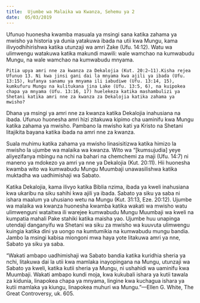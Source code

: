 ```yaml
---
title:  Ujumbe wa Malaika wa Kwanza, Sehemu ya 2
date:  05/03/2019
---
```


Ufunuo huonesha kwamba masuala ya msingi sana katika zahama ya mwisho ya historia ya dunia yatakuwa ibada na utii kwa Mungu, kama ilivyodhihirishwa katika utunzaji wa amri Zake (Ufu. 14:12). Watu wa ulimwengu watakuwa katika makundi mawili: wale wamchao na kumwabudu Mungu, na wale wamchao na kumwabudu mnyama.

`Pitia upya amri nne za kwanza za Dekalojia (Kut. 20:2–11).Kisha rejea Ufunuo 13. Ni kwa jinsi gani dai la mnyama kwa ajili ya ibada (Ufu. 13:15), kufanya sanamu ya mnyama ili iabudiwe (Ufu. 13:14, 15), kumkufuru Mungu na kulitukana jina Lake (Ufu. 13:5, 6), na kuipokea chapa ya mnyama (Ufu. 13:16, 17) huelekeza katika mashambulizi ya Shetani katika amri nne za kwanza za Dekalojia katika zahama ya mwisho?`

Dhana ya msingi ya amri nne za kwanza katika Dekalojia inahusiana na ibada. Ufunuo huonesha amri hizi zitakuwa kipimo cha uaminifu kwa Mungu katika zahama ya mwisho. Pambano la mwisho kati ya Kristo na Shetani litajikita bayana katika ibada na amri nne za kwanza.

Suala muhimu katika zahama ya mwisho linasisitizwa katika himizo la mwisho la ujumbe wa malaika wa kwanza. Wito wa “[kumsujudia] yeye aliyezifanya mbingu na nchi na bahari na chemchemi za maji (Ufu. 14:7) ni maneno ya mdokezo ya amri ya nne ya Dekalojia (Kut. 20:11). Hii huonesha kwamba wito wa kumwabudu Mungu Muumbaji unawasilishwa katika muktadha wa uadhimishaji wa Sabato.

Katika Dekalojia, kama ilivyo katika Biblia nzima, ibada ya kweli inahusiana kwa ukaribu na siku sahihi kwa ajili ya ibada. Sabato ya siku ya saba ni ishara maalum ya uhusiano wetu na Mungu (Kut. 31:13, Eze. 20:12). Ujumbe wa malaika wa kwanza huonesha kwamba katika wakati wa mwisho watu ulimwenguni wataitwa ili warejee kumwabudu Mungu Muumbaji wa kweli na kumpatia mahali Pake stahiki katika maisha yao. Ujumbe huu unapinga utendaji danganyifu wa Shetani wa siku za mwisho wa kuuvuta ulimwengu kuingia katika dini ya uongo na kumtumikia na kumwabudu mungu bandia. Jambo la msingi kabisa miongoni mwa haya yote litakuwa amri ya nne, Sabato ya siku ya saba.

“Wakati ambapo uadhimishaji wa Sabato bandia katika kuridhia sheria ya nchi, litakuwa dai la utii kwa mamlaka inayopingana na Mungu, utunzaji wa Sabato ya kweli, katika kutii sheria ya Mungu, ni ushahidi wa uaminifu kwa Muumbaji. Wakati ambapo kundi moja, kwa kukubali ishara ya kutii tawala za kidunia, linapokea chapa ya mnyama, lingine kwa kuchagua ishara ya kutii mamlaka ya kiungu, linapokea muhuri wa Mungu.”—Ellen G. White, The Great Controversy, uk. 605.